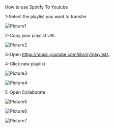 How to use Spotify To Youtube


1-Select the playlist you want to transfer


  ![Picture1](https://user-images.githubusercontent.com/86228168/136431643-6740ba1e-d6e2-4fd0-b712-0c12e4a9b5ee.jpg)
  
2-Copy your playlist URL


  ![Picture2](https://user-images.githubusercontent.com/86228168/136431664-4cde0bb1-1d6f-4cba-9e57-629823e6265b.jpg)
  
  
3-Open https://music.youtube.com/library/playlists

4-Click new playlist


 ![Picture3](https://user-images.githubusercontent.com/86228168/136431740-b25a6aa8-2919-4a98-849c-fecd69b591de.jpg)
 
 
 ![Picture4](https://user-images.githubusercontent.com/86228168/136431764-e2a50ed0-7257-46c2-ad40-2ff7577bc26f.jpg)
 
 
5-Open Collaborate


  ![Picture5](https://user-images.githubusercontent.com/86228168/136431826-b5fd04bd-7dc2-4fe7-9b36-d8de84c03d2d.jpg)
  
  
  ![Picture6](https://user-images.githubusercontent.com/86228168/136431829-a01be8a8-e723-4785-958d-56e0289548db.jpg)
  
  
  ![Picture7](https://user-images.githubusercontent.com/86228168/136431830-c36586f6-dd22-4e41-9232-eabca8f9366f.jpg)
  

